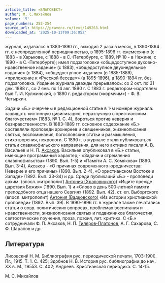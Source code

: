 ```yaml
---
article_title: «БЛАГОВЕСТ»
author: М. С.Михайлов
volume: '5'
page_numbers: 253-254
source_url: https://pravenc.ru/text/149263.html
downloaded_at: '2025-10-13T09:36:05Z'
---
```


журнал, издавался в 1883-1890 гг., выходил 2 раза в месяц, в 1890-1894 гг. с неопределенной периодичностью, в 1895-1896 гг. ежемесячно (с 1883 - в Харькове, с 1888 - в С.-Петербурге, с 1889, № 10 - в Нежине, с 1890 - в С.-Петербурге); имел подзаголовки «общедоступное духовно-нравственное издание» (с 1883), «общедоступное двухнедельное издание» (с 1884), «общедоступное издание» (в 1885-1889), «приложение к «Русской беседе»» (в 1895-1896), в 1890-1894 гг. без подзаголовка. Издание журнала дважды прерывалось: со 2 окт. по 31 дек. 1888 г., со 2 янв. по 14 авг. 1890 г. С 1883 г. редактором-издателем был Г. И. Кулжинский, с 1890 г. редактором («кормчим») - Ф. В. Четыркин.

Задачи «Б.» очерчены в редакционной статье в 1-м номере журнала: защищать «истинную цивилизацию, неразлучную с христианским благочестием» (1883. № 1. С. 4), бороться против неверия и безнравственности. В 1883-1889 гг. основное содержание «Б.» составляли проповеди архиереев и священников, жизнеописания святых, воспоминания, богословские статьи и размышления, стихотворения, некрологи. С 1890 г. в журнале стали публиковаться статьи славянофильского направления, для него активно писали А. В. Васильев и Н. П. [Аксаков](https://pravenc.ru/text/Аксаков.html). Васильев опубликовал в «Б.» статьи, имеющие программный характер,- «Задачи и стремления славянофильства» (1890. Вып. 1-5) и «Памяти А. С. Хомякова» (1890. Вып. 3-4), Аксаков - «О причинах современного юродничества: Неверие и его причины» (1890. Вып. 2-4), «О христианском Востоке и Западе» (1892. Вып. 33-34) и др. Среди публикаций «Б.» - проповеди архим. (впосл. митрополит) [Антония (Храповицкого)](<https://pravenc.ru/text/Антония (Храповицкого).html>) «Ищите прежде царствия Божия» (1890. Вып. 1) и «Слово в день 500-летней памяти преподобного отца нашего Сергия» (1892. Вып. 42), ст. еп. Выборгского (впосл. митрополит) [Антония (Вадковского)](https://pravenc.ru/text/Антоний.html) «Из истории христианской проповеди» (1892. Вып. 39). В 1890-1896 гг. в журнале также печатались статьи о совр. политических вопросах, проблемах воспитания и нравственности, жизнеописания святых и подвижников благочестия, святоотеческие поучения, проза, поэзия, лит. критика. С «Б.» сотрудничали Ф. П. Аксаков, Н. П. [Гиляров-Платонов](https://pravenc.ru/text/Гиляров-Платонов.html), А. Г. Сахарова, С. Ф. Шарапов и др.

## Литература

Лисовский Н. М. Библиография рус. периодической печати, 1703-1900. Пг., 1915. Т. 1. С. 425; Здобнов Н. В. История рус. библиографии до нач. ХХ в. М., 19553. С. 402; Андреев. Христианская периодика. С. 14-15.

М. С.  Михайлов
